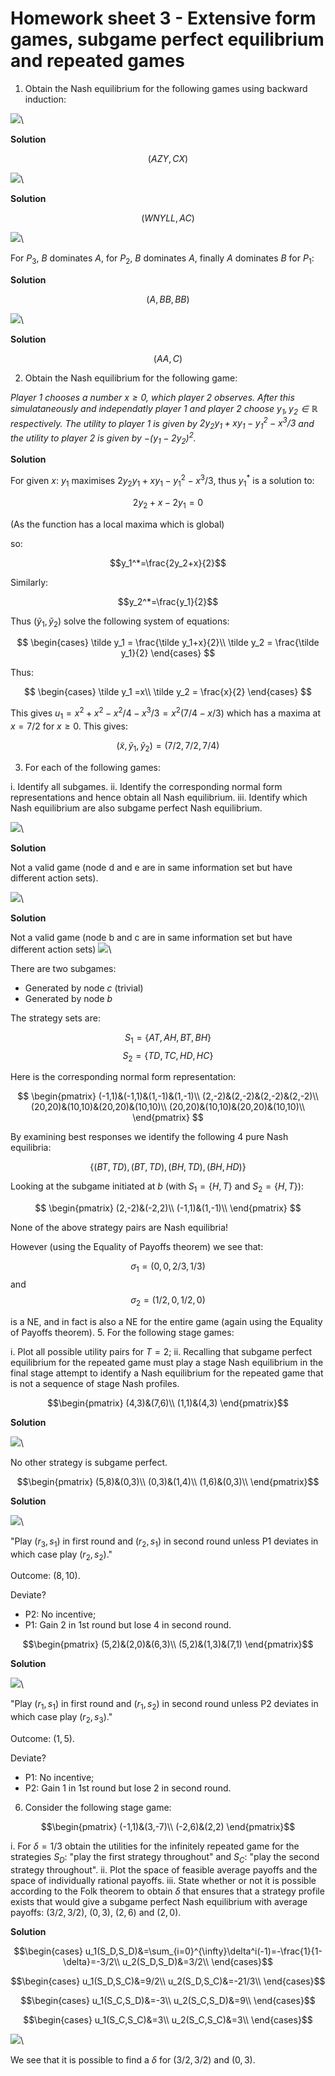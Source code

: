 # Homework sheet 3 - Extensive form games, subgame perfect equilibrium and repeated games

1. Obtain the Nash equilibrium for the following games using backward induction:

![](./images/E03-img01.png)\

**Solution**

$$(AZY,CX)$$

![](./images/E03-img02.png)\

**Solution**

$$(WNYLL,AC)$$

![](./images/E03-img03.png)\

For $P_3$, $B$ dominates $A$, for $P_2$, $B$ dominates $A$, finally $A$ dominates $B$ for $P_1$:

**Solution**

$$(A,BB,BB)$$

![](images/E03-img04.png)\

**Solution**

$$(AA,C)$$

2. Obtain the Nash equilibrium for the following game:

_Player 1 chooses a number $x\geq 0$, which player 2 observes. After this simulataneously and independatly player 1 and player 2 choose $y_1, y_2\in\mathbb{R}$ respectively. The utility to player 1 is given by $2y_2y_1+xy_1-y_1^2-x^3/3$ and the utility to player 2 is given by $-(y_1-2y_2)^2$._

**Solution**

For given $x$: $y_1$ maximises $2y_2y_1+xy_1-y_1^2-x^3/3$, thus $y_1^*$ is a solution to:

$$2y_2+x-2y_1=0$$

(As the function has a local maxima which is global)

so:

$$y_1^*=\frac{2y_2+x}{2}$$

Similarly:

$$y_2^*=\frac{y_1}{2}$$

Thus $(\tilde y_1, \tilde y_2)$ solve the following system of equations:

$$
\begin{cases}
\tilde y_1 = \frac{\tilde y_1+x}{2}\\
\tilde y_2 = \frac{\tilde y_1}{2}
\end{cases}
$$

Thus:

$$
\begin{cases}
\tilde y_1 =x\\
\tilde y_2 = \frac{x}{2}
\end{cases}
$$

This gives $u_1=x^2+x^2-x^2/4-x^3/3=x^2(7/4-x/3)$ which has a maxima at $x=7/2$ for $x\geq 0$. This gives:

$$(\tilde x, \tilde y_1, \tilde y_2) = (7/2,7/2,7/4)$$

3. For each of the following games:

i. Identify all subgames.
ii. Identify the corresponding normal form representations and hence obtain all Nash equilibrium.
iii. Identify which Nash equilibrium are also subgame perfect Nash equilibrium.

![](images/E03-img05.png)\

**Solution**

Not a valid game (node d and e are in same information set but have different action sets).

![](images/E03-img06.png)\

**Solution**

Not a valid game (node b and c are in same information set but have different action sets)
![](images/E03-img07.png)\

There are two subgames:

- Generated by node $c$ (trivial)
- Generated by node $b$

The strategy sets are:

$$S_1=\{AT,AH,BT,BH\}$$
$$S_2=\{TD,TC,HD,HC\}$$

Here is the corresponding normal form representation:

$$
\begin{pmatrix}
(-1,1)&(-1,1)&(1,-1)&(1,-1)\\
(2,-2)&(2,-2)&(2,-2)&(2,-2)\\
(20,20)&(10,10)&(20,20)&(10,10)\\
(20,20)&(10,10)&(20,20)&(10,10)\\
\end{pmatrix}
$$

By examining best responses we identify the following 4 pure Nash equilibria:

$$\{(BT,TD), (BT,TD), (BH,TD), (BH,HD)\}$$

Looking at the subgame initiated at $b$ (with $S_1=\{H,T\}$ and $S_2=\{H,T\}$):

$$
\begin{pmatrix}
(2,-2)&(-2,2)\\
(-1,1)&(1,-1)\\
\end{pmatrix}
$$

None of the above strategy pairs are Nash equilibria!

However (using the Equality of Payoffs theorem) we see that:

$$\sigma_1=(0,0,2/3,1/3)$$
and
$$\sigma_2=(1/2,0,1/2,0)$$

is a NE, and in fact is also a NE for the entire game (again using the Equality of Payoffs theorem).
5. For the following stage games:

i. Plot all possible utility pairs for $T=2$;
ii. Recalling that subgame perfect equilibrium for the repeated game must play a stage Nash equilibrium in the final stage attempt to identify a Nash equilibrium for the repeated game that is not a sequence of stage Nash profiles.

$$\begin{pmatrix}
(4,3)&(7,6)\\
(1,1)&(4,3)
\end{pmatrix}$$

**Solution**

![](plots/HW3-P01.png)\

No other strategy is subgame perfect.

$$\begin{pmatrix}
(5,8)&(0,3)\\
(0,3)&(1,4)\\
(1,6)&(0,3)\\
\end{pmatrix}$$

**Solution**

![](plots/HW3-P02.png)\

"Play $(r_3,s_1)$ in first round and $(r_2,s_1)$ in second round unless P1 deviates in which case play $(r_2,s_2)$."

Outcome: $(8,10)$.

Deviate?

- P2: No incentive;
- P1: Gain 2 in 1st round but lose 4 in second round.

$$\begin{pmatrix}
(5,2)&(2,0)&(6,3)\\
(5,2)&(1,3)&(7,1)
\end{pmatrix}$$

**Solution**

![](plots/HW3-P03.png)\

"Play $(r_1,s_1)$ in first round and $(r_1,s_2)$ in second round unless P2 deviates in which case play $(r_2,s_3)$."

Outcome: $(1,5)$.

Deviate?

- P1: No incentive;
- P2: Gain 1 in 1st round but lose 2 in second round.

6. Consider the following stage game:

$$\begin{pmatrix}
(-1,1)&(3,-7)\\
(-2,6)&(2,2)
\end{pmatrix}$$

i. For $\delta=1/3$ obtain the utilities for the infinitely repeated game for the strategies $S_D$: "play the first strategy throughout" and $S_C$: "play the second strategy throughout".
ii. Plot the space of feasible average payoffs and the space of individually rational payoffs.
iii. State whether or not it is possible according to the Folk theorem to obtain $\delta$ that ensures that a strategy profile exists that would give a subgame perfect Nash equilibrium with average payoffs: $(3/2,3/2)$, $(0,3)$, $(2,6)$ and $(2,0)$.

**Solution**

$$\begin{cases}
u_1(S_D,S_D)&=\sum_{i=0}^{\infty}\delta^i(-1)=-\frac{1}{1-\delta}=-3/2\\
u_2(S_D,S_D)&=3/2\\
\end{cases}$$

$$\begin{cases}
u_1(S_D,S_C)&=9/2\\
u_2(S_D,S_C)&=-21/3\\
\end{cases}$$

$$\begin{cases}
u_1(S_C,S_D)&=-3\\
u_2(S_C,S_D)&=9\\
\end{cases}$$

$$\begin{cases}
u_1(S_C,S_C)&=3\\
u_2(S_C,S_C)&=3\\
\end{cases}$$

![](./images/E03-img08.png)\

We see that it is possible to find a $\delta$ for $(3/2,3/2)$ and $(0,3)$.
